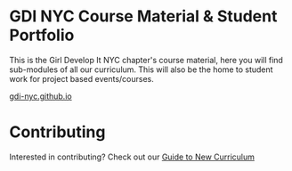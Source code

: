 # GDI NYC Course Material & Student Portfolio
This is the Girl Develop It NYC chapter's course material, here you will find sub-modules of all our curriculum.
This will also be the home to student work for project based events/courses.

[gdi-nyc.github.io](https://gdi-nyc.github.io/)

# Contributing
Interested in contributing? Check out our [Guide to New Curriculum](https://github.com/gdi-nyc/guide-to-new-curriculum) 
